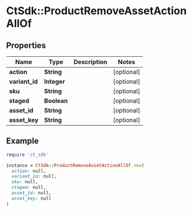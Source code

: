 # CtSdk::ProductRemoveAssetActionAllOf

## Properties

| Name | Type | Description | Notes |
| ---- | ---- | ----------- | ----- |
| **action** | **String** |  | [optional] |
| **variant_id** | **Integer** |  | [optional] |
| **sku** | **String** |  | [optional] |
| **staged** | **Boolean** |  | [optional] |
| **asset_id** | **String** |  | [optional] |
| **asset_key** | **String** |  | [optional] |

## Example

```ruby
require 'ct_sdk'

instance = CtSdk::ProductRemoveAssetActionAllOf.new(
  action: null,
  variant_id: null,
  sku: null,
  staged: null,
  asset_id: null,
  asset_key: null
)
```

